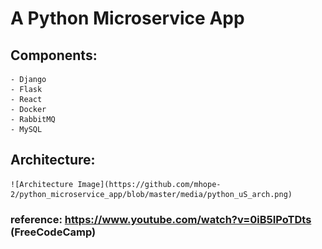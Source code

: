 # A Python Microservice App

## Components:
    - Django
    - Flask
    - React
    - Docker
    - RabbitMQ
    - MySQL


## Architecture:
    ![Architecture Image](https://github.com/mhope-2/python_microservice_app/blob/master/media/python_uS_arch.png)  


### reference: https://www.youtube.com/watch?v=0iB5IPoTDts (FreeCodeCamp)